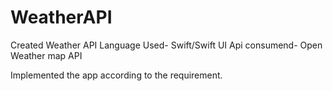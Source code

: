 # WeatherAPI

Created Weather API
Language Used- Swift/Swift UI
Api consumend- Open Weather map API

Implemented the app according to the requirement.
